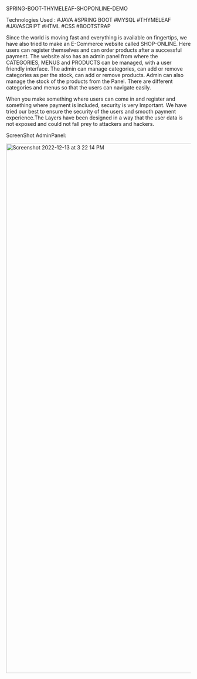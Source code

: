 SPRING-BOOT-THYMELEAF-SHOPONLINE-DEMO

Technologies Used : 
#JAVA
#SPRING BOOT
#MYSQL
#THYMELEAF
#JAVASCRIPT
#HTML
#CSS
#BOOTSTRAP

Since the world is moving fast and everything is available on fingertips, we have also tried to make an E-Commerce website called SHOP-ONLINE. Here users can register themselves and can order products after a successful payment. The website also has an admin panel from where the CATEGORIES, MENUS and PRODUCTS can be managed, with a user friendly interface. The admin can manage categories, can add or remove categories as per the stock, can add or remove products. Admin can also manage the stock of the products from the Panel. There are different categories and menus so that the users can navigate easily.

When you make something where users can come in and register and something where payment is included, security is very Important. We have tried our best to ensure the security of the users and smooth payment experience.The Layers have been designed in a way that the user data is not exposed and could not fall prey to attackers and hackers.

ScreenShot AdminPanel:

<img width="1440" alt="Screenshot 2022-12-13 at 3 22 14 PM" src="https://user-images.githubusercontent.com/102300250/207285583-0036683a-209b-41ef-8106-23c4ad7247a0.png">
